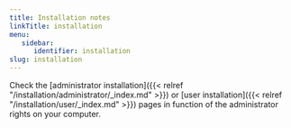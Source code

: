```yaml
---
title: Installation notes
linkTitle: installation
menu:
   sidebar:
      identifier: installation
slug: installation
---
```


Check the [administrator installation]({{< relref "/installation/administrator/_index.md" >}}) or [user installation]({{< relref "/installation/user/_index.md" >}}) pages in function of the administrator rights on your computer.


